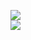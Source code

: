 [![](https://img.shields.io/badge/Made%20With-Github%20Spray-lightgrey.svg?style=for-the-badge&logo=github)](https://github.com/Annihil/github-spray#29496)  
[![](https://i.imgur.com/2DrTn0Z.gif)](https://github.com/Annihil/github-spray)